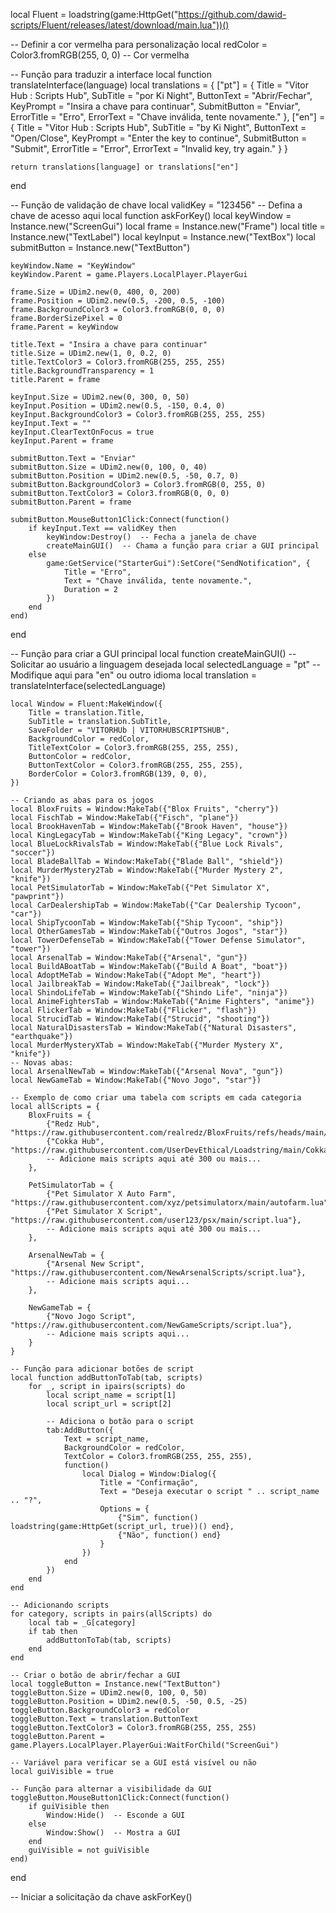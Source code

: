 local Fluent = loadstring(game:HttpGet("https://github.com/dawid-scripts/Fluent/releases/latest/download/main.lua"))()

-- Definir a cor vermelha para personalização
local redColor = Color3.fromRGB(255, 0, 0)  -- Cor vermelha

-- Função para traduzir a interface
local function translateInterface(language)
    local translations = {
        ["pt"] = {
            Title = "Vitor Hub : Scripts Hub",
            SubTitle = "por Ki Night",
            ButtonText = "Abrir/Fechar",
            KeyPrompt = "Insira a chave para continuar",
            SubmitButton = "Enviar",
            ErrorTitle = "Erro",
            ErrorText = "Chave inválida, tente novamente."
        },
        ["en"] = {
            Title = "Vitor Hub : Scripts Hub",
            SubTitle = "by Ki Night",
            ButtonText = "Open/Close",
            KeyPrompt = "Enter the key to continue",
            SubmitButton = "Submit",
            ErrorTitle = "Error",
            ErrorText = "Invalid key, try again."
        }
    }

    return translations[language] or translations["en"]
end

-- Função de validação de chave
local validKey = "123456"  -- Defina a chave de acesso aqui
local function askForKey()
    local keyWindow = Instance.new("ScreenGui")
    local frame = Instance.new("Frame")
    local title = Instance.new("TextLabel")
    local keyInput = Instance.new("TextBox")
    local submitButton = Instance.new("TextButton")

    keyWindow.Name = "KeyWindow"
    keyWindow.Parent = game.Players.LocalPlayer.PlayerGui

    frame.Size = UDim2.new(0, 400, 0, 200)
    frame.Position = UDim2.new(0.5, -200, 0.5, -100)
    frame.BackgroundColor3 = Color3.fromRGB(0, 0, 0)
    frame.BorderSizePixel = 0
    frame.Parent = keyWindow

    title.Text = "Insira a chave para continuar"
    title.Size = UDim2.new(1, 0, 0.2, 0)
    title.TextColor3 = Color3.fromRGB(255, 255, 255)
    title.BackgroundTransparency = 1
    title.Parent = frame

    keyInput.Size = UDim2.new(0, 300, 0, 50)
    keyInput.Position = UDim2.new(0.5, -150, 0.4, 0)
    keyInput.BackgroundColor3 = Color3.fromRGB(255, 255, 255)
    keyInput.Text = ""
    keyInput.ClearTextOnFocus = true
    keyInput.Parent = frame

    submitButton.Text = "Enviar"
    submitButton.Size = UDim2.new(0, 100, 0, 40)
    submitButton.Position = UDim2.new(0.5, -50, 0.7, 0)
    submitButton.BackgroundColor3 = Color3.fromRGB(0, 255, 0)
    submitButton.TextColor3 = Color3.fromRGB(0, 0, 0)
    submitButton.Parent = frame

    submitButton.MouseButton1Click:Connect(function()
        if keyInput.Text == validKey then
            keyWindow:Destroy()  -- Fecha a janela de chave
            createMainGUI()  -- Chama a função para criar a GUI principal
        else
            game:GetService("StarterGui"):SetCore("SendNotification", {
                Title = "Erro",
                Text = "Chave inválida, tente novamente.",
                Duration = 2
            })
        end
    end)
end

-- Função para criar a GUI principal
local function createMainGUI()
    -- Solicitar ao usuário a linguagem desejada
    local selectedLanguage = "pt"  -- Modifique aqui para "en" ou outro idioma
    local translation = translateInterface(selectedLanguage)

    local Window = Fluent:MakeWindow({
        Title = translation.Title,
        SubTitle = translation.SubTitle,
        SaveFolder = "VITORHUb | VITORHUBSCRIPTSHUB",
        BackgroundColor = redColor,
        TitleTextColor = Color3.fromRGB(255, 255, 255),
        ButtonColor = redColor,
        ButtonTextColor = Color3.fromRGB(255, 255, 255),
        BorderColor = Color3.fromRGB(139, 0, 0),
    })

    -- Criando as abas para os jogos
    local BloxFruits = Window:MakeTab({"Blox Fruits", "cherry"})
    local FischTab = Window:MakeTab({"Fisch", "plane"})
    local BrookHavenTab = Window:MakeTab({"Brook Haven", "house"})
    local KingLegacyTab = Window:MakeTab({"King Legacy", "crown"})
    local BlueLockRivalsTab = Window:MakeTab({"Blue Lock Rivals", "soccer"})
    local BladeBallTab = Window:MakeTab({"Blade Ball", "shield"})
    local MurderMystery2Tab = Window:MakeTab({"Murder Mystery 2", "knife"})
    local PetSimulatorTab = Window:MakeTab({"Pet Simulator X", "pawprint"})
    local CarDealershipTab = Window:MakeTab({"Car Dealership Tycoon", "car"})
    local ShipTycoonTab = Window:MakeTab({"Ship Tycoon", "ship"})
    local OtherGamesTab = Window:MakeTab({"Outros Jogos", "star"})
    local TowerDefenseTab = Window:MakeTab({"Tower Defense Simulator", "tower"})
    local ArsenalTab = Window:MakeTab({"Arsenal", "gun"})
    local BuildABoatTab = Window:MakeTab({"Build A Boat", "boat"})
    local AdoptMeTab = Window:MakeTab({"Adopt Me", "heart"})
    local JailbreakTab = Window:MakeTab({"Jailbreak", "lock"})
    local ShindoLifeTab = Window:MakeTab({"Shindo Life", "ninja"})
    local AnimeFightersTab = Window:MakeTab({"Anime Fighters", "anime"})
    local FlickerTab = Window:MakeTab({"Flicker", "flash"})
    local StrucidTab = Window:MakeTab({"Strucid", "shooting"})
    local NaturalDisastersTab = Window:MakeTab({"Natural Disasters", "earthquake"})
    local MurderMysteryXTab = Window:MakeTab({"Murder Mystery X", "knife"})
    -- Novas abas:
    local ArsenalNewTab = Window:MakeTab({"Arsenal Nova", "gun"})
    local NewGameTab = Window:MakeTab({"Novo Jogo", "star"})

    -- Exemplo de como criar uma tabela com scripts em cada categoria
    local allScripts = {
        BloxFruits = {
            {"Redz Hub", "https://raw.githubusercontent.com/realredz/BloxFruits/refs/heads/main/Source.lua"},
            {"Cokka Hub", "https://raw.githubusercontent.com/UserDevEthical/Loadstring/main/CokkaHub.lua"},
            -- Adicione mais scripts aqui até 300 ou mais...
        },

        PetSimulatorTab = {
            {"Pet Simulator X Auto Farm", "https://raw.githubusercontent.com/xyz/petsimulatorx/main/autofarm.lua"},
            {"Pet Simulator X Script", "https://raw.githubusercontent.com/user123/psx/main/script.lua"},
            -- Adicione mais scripts aqui até 300 ou mais...
        },

        ArsenalNewTab = {
            {"Arsenal New Script", "https://raw.githubusercontent.com/NewArsenalScripts/script.lua"},
            -- Adicione mais scripts aqui...
        },

        NewGameTab = {
            {"Novo Jogo Script", "https://raw.githubusercontent.com/NewGameScripts/script.lua"},
            -- Adicione mais scripts aqui...
        }
    }

    -- Função para adicionar botões de script
    local function addButtonToTab(tab, scripts)
        for _, script in ipairs(scripts) do 
            local script_name = script[1]
            local script_url = script[2]

            -- Adiciona o botão para o script
            tab:AddButton({
                Text = script_name,
                BackgroundColor = redColor,
                TextColor = Color3.fromRGB(255, 255, 255),
                function() 
                    local Dialog = Window:Dialog({
                        Title = "Confirmação",
                        Text = "Deseja executar o script " .. script_name .. "?",
                        Options = {
                            {"Sim", function() loadstring(game:HttpGet(script_url, true))() end}, 
                            {"Não", function() end}
                        }
                    })
                end
            })
        end
    end

    -- Adicionando scripts
    for category, scripts in pairs(allScripts) do
        local tab = _G[category]
        if tab then
            addButtonToTab(tab, scripts)
        end
    end

    -- Criar o botão de abrir/fechar a GUI
    local toggleButton = Instance.new("TextButton")
    toggleButton.Size = UDim2.new(0, 100, 0, 50)
    toggleButton.Position = UDim2.new(0.5, -50, 0.5, -25)
    toggleButton.BackgroundColor3 = redColor
    toggleButton.Text = translation.ButtonText
    toggleButton.TextColor3 = Color3.fromRGB(255, 255, 255)
    toggleButton.Parent = game.Players.LocalPlayer.PlayerGui:WaitForChild("ScreenGui")

    -- Variável para verificar se a GUI está visível ou não
    local guiVisible = true

    -- Função para alternar a visibilidade da GUI
    toggleButton.MouseButton1Click:Connect(function()
        if guiVisible then
            Window:Hide()  -- Esconde a GUI
        else
            Window:Show()  -- Mostra a GUI
        end
        guiVisible = not guiVisible
    end)
end

-- Iniciar a solicitação da chave
askForKey()
